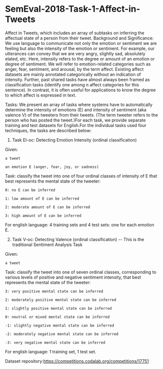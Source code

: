 # SemEval-2018-Task-1-Affect-in-Tweets
Affect in Tweets, which includes an array of subtasks on inferring the affectual state of a person from their tweet.
Background and Significance: We use language to communicate not only the emotion or sentiment we are feeling but also the intensity of the emotion or sentiment. For example, our utterances can convey that we are very angry, slightly sad, absolutely elated, etc. Here, intensity refers to the degree or amount of an emotion or degree of sentiment. We will refer to emotion-related categories such as anger, fear, sentiment, and arousal, by the term affect. Existing affect datasets are mainly annotated categorically without an indication of intensity. Further, past shared tasks have almost always been framed as classification tasks (identify one among n affect categories for this sentence). In contrast, it is often useful for applications to know the degree to which affect is expressed in text.

Tasks: We present an array of tasks where systems have to automatically determine the intensity of emotions (E) and intensity of sentiment (aka valence V) of the tweeters from their tweets. (The term tweeter refers to the person who has posted the tweet.)For each task, we provide separate training and test datasets for English.For the individual tasks used four techniques, the tasks are described below:

1. Task EI-oc: Detecting Emotion Intensity (ordinal classification)

Given:

    a tweet

    an emotion E (anger, fear, joy, or sadness)

Task: classify the tweet into one of four ordinal classes of intensity of E that best represents the mental state of the tweeter:

    0: no E can be inferred

    1: low amount of E can be inferred

    2: moderate amount of E can be inferred

    3: high amount of E can be inferred

For english language: 4 training sets and 4 test sets: one for each emotion E.

2. Task V-oc: Detecting Valence (ordinal classification) -- This is the traditional Sentiment Analysis Task

Given:

    a tweet

Task: classify the tweet into one of seven ordinal classes, corresponding to various levels of positive and negative sentiment intensity, that best represents the mental state of the tweeter:

    3: very positive mental state can be inferred

    2: moderately positive mental state can be inferred

    1: slightly positive mental state can be inferred

    0: neutral or mixed mental state can be inferred

    -1: slightly negative mental state can be inferred

    -2: moderately negative mental state can be inferred

    -3: very negative mental state can be inferred

For english language: 1 training set, 1 test set. 

Dataset repository:https://competitions.codalab.org/competitions/17751
